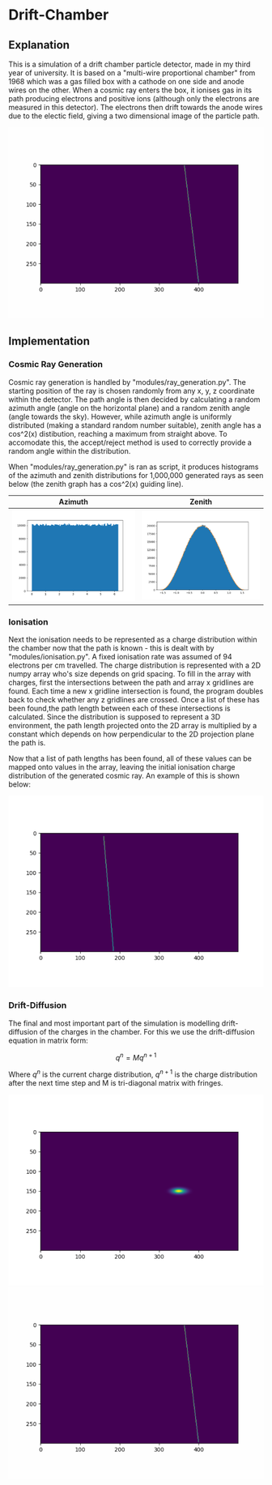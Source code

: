 # Drift-Chamber
## Explanation
This is a simulation of a drift chamber particle detector, made in my third year of university. It is based on a "multi-wire proportional chamber" from 1968 which was a gas filled box with a cathode on one side and anode wires on the other. When a cosmic ray enters the box, it ionises gas in its path producing electrons and positive ions (although only the electrons are measured in this detector). The electrons then drift towards the anode wires due to the electic field, giving a two dimensional image of the particle path.

<img src="/readme_pics/drift_diffusion.gif" />

## Implementation
### Cosmic Ray Generation
Cosmic ray generation is handled by "modules/ray_generation.py". The starting position of the ray is chosen randomly from any x, y, z coordinate within the detector. The path angle is then decided by calculating a random azimuth angle (angle on the horizontal plane) and a random zenith angle (angle towards the sky). However, while azimuth angle is uniformly distributed (making a standard random number suitable), zenith angle has a cos^2(x) distibution, reaching a maximum from straight above. To accomodate this, the accept/reject method is used to correctly provide a random angle within the distribution.

When "modules/ray_generation.py" is ran as script, it produces histograms of the azimuth and zenith distributions for 1,000,000 generated rays as seen below (the zenith graph has a cos^2(x) guiding line).

Azimuth             |  Zenith
:-------------------------:|:-------------------------:
<img src="/readme_pics/Azimuth.png" />  |  <img src="/readme_pics/Zenith.png" />

### Ionisation
Next the ionisation needs to be represented as a charge distribution within the chamber now that the path is known - this is dealt with by "modules/ionisation.py". A fixed ionisation rate was assumed of 94 electrons per cm travelled. The charge distribution is represented with a 2D numpy array who's size depends on grid spacing. To fill in the array with charges, first the intersections between the path and array x gridlines are found. Each time a new x gridline intersection is found, the program doubles back to check whether any z gridlines are crossed. Once a list of these has been found,the path length between each of these intersections is calculated. Since the distribution is supposed to represent a 3D environment, the path length projected onto the 2D array is multiplied by a constant which depends on how perpendicular to the 2D projection plane the path is.

Now that a list of path lengths has been found, all of these values can be mapped onto values in the array, leaving the initial ionisation charge distribution of the generated cosmic ray. An example of this is shown below:

<img src="/readme_pics/Ionised_charges.png" />

### Drift-Diffusion
The final and most important part of the simulation is modelling drift-diffusion of the charges in the chamber. For this we use the drift-diffusion equation in matrix form:

$$ q^n = {Mq^{n+1}} $$

Where $q^n$ is the current charge distribution, $q^{n+1}$ is the charge distribution after the next time step and M is tri-diagonal matrix with fringes.

<img src="/readme_pics/Point_charge.png" />

<img src="/readme_pics/drift_diffusion.gif" />
